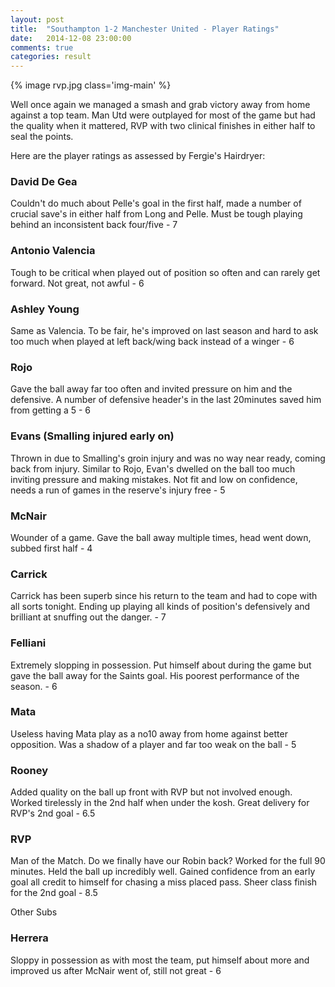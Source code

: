 ```yaml
---
layout: post
title:  "Southampton 1-2 Manchester United - Player Ratings"
date:   2014-12-08 23:00:00
comments: true
categories: result
---
```


{% image rvp.jpg class='img-main' %}

Well once again we managed a smash and grab victory away from home against a top team. Man Utd were outplayed for most of the game but had the quality when it mattered, RVP with two clinical finishes in either half to seal the points.

Here are the player ratings as assessed by Fergie's Hairdryer:

### David De Gea

Couldn't do much about Pelle's goal in the first half, made a number of crucial save's in either half from Long and Pelle. Must be tough playing behind an inconsistent back four/five - 7

### Antonio Valencia

Tough to be critical when played out of position so often and can rarely get forward. Not great, not awful - 6 

### Ashley Young

Same as Valencia. To be fair, he's improved on last season and hard to ask too much when played at left back/wing back instead of a winger - 6

### Rojo

Gave the ball away far too often and invited pressure on him and the defensive. A number of defensive header's in the last 20minutes saved him from getting a 5 - 6

### Evans (Smalling injured early on)

Thrown in due to Smalling's groin injury and was no way near ready, coming back from injury. Similar to Rojo, Evan's dwelled on the ball too much inviting pressure and making mistakes. Not fit and low on confidence, needs a run of games in the reserve's injury free - 5

### McNair

Wounder of a game. Gave the ball away multiple times, head went down, subbed first half - 4

### Carrick

Carrick has been superb since his return to the team and had to cope with all sorts tonight. Ending up playing all kinds of position's defensively and brilliant at snuffing out the danger. - 7

### Felliani

Extremely slopping in possession. Put himself about during the game but gave the ball away for the Saints goal. His poorest performance of the season. - 6

### Mata

Useless having Mata play as a no10 away from home against better opposition. Was a shadow of a player and far too weak on the ball - 5

### Rooney

Added quality on the ball up front with RVP but not involved enough. Worked tirelessly in the 2nd half when under the kosh. Great delivery for RVP's 2nd goal - 6.5

### RVP

Man of the Match. Do we finally have our Robin back? Worked for the full 90 minutes. Held the ball up incredibly well. Gained confidence from an early goal all credit to himself for chasing a miss placed pass. Sheer class finish for the 2nd goal - 8.5

Other Subs

### Herrera

Sloppy in possession as with most the team, put himself about more and improved us after McNair went of, still not great - 6


